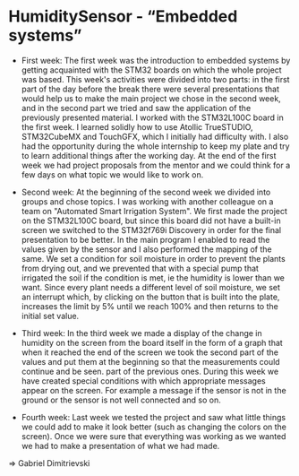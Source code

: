 # HumiditySensor - “Embedded systems”

- First week: 
The first week was the introduction to embedded systems by getting acquainted with the STM32 boards on which the whole project was based. This week's activities were divided into two parts: in the first part of the day before the break there were several presentations that would help us to make the main project we chose in the second week, and in the second part we tried and saw the application of the previously presented material.
I worked with the STM32L100C board in the first week. I learned solidly how to use Atollic TrueSTUDIO, STM32CubeMX and TouchGFX, which I initially had difficulty with.
I also had the opportunity during the whole internship to keep my plate and try to learn additional things after the working day.
At the end of the first week we had project proposals from the mentor and we could think for a few days on what topic we would like to work on.


- Second week:
At the beginning of the second week we divided into groups and chose topics. I was working with another colleague on a team on "Automated Smart Irrigation System".
We first made the project on the STM32L100C board, but since this board did not have a built-in screen we switched to the STM32f769i Discovery in order for the final 
presentation to be better. In the main program I enabled to read the values ​​given by the sensor and I also performed the mapping of the same. 
We set a condition for soil moisture in order to prevent the plants from drying out, and we prevented that with a special pump that irrigated the 
soil if the condition is met, ie the humidity is lower than we want. Since every plant needs a different level of soil moisture, we set an interrupt which, 
by clicking on the button that is built into the plate, increases the limit by 5% until we reach 100% and then returns to the initial set value.


- Third week:
In the third week we made a display of the change in humidity on the screen from the board itself in the form of a graph that when it reached the end of 
the screen we took the second part of the values and put them at the beginning so that the measurements could continue and be seen. part of the previous ones.
During this week we have created special conditions with which appropriate messages appear on the screen. For example a message if the sensor is not in the 
ground or the sensor is not well connected and so on.


- Fourth week:
Last week we tested the project and saw what little things we could add to make it look better (such as changing the colors on the screen). 
Once we were sure that everything was working as we wanted we had to make a presentation of what we had made.


 => Gabriel Dimitrievski
